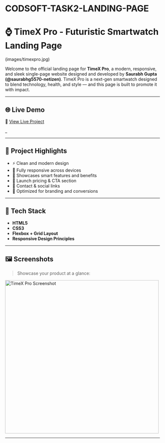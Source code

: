 # CODSOFT-TASK2-LANDING-PAGE
# ⌚ TimeX Pro - Futuristic Smartwatch Landing Page

(images/timexpro.jpg)

Welcome to the official landing page for **TimeX Pro**, a modern, responsive, and sleek single-page website designed and developed by **Saurabh Gupta (@saurabhg5570-netizen)**. TimeX Pro is a next-gen smartwatch designed to blend technology, health, and style — and this page is built to promote it with impact.

---

## 🌐 Live Demo

🔗 [View Live Project](#)  

_

---

## 📌 Project Highlights

- ⚡ Clean and modern design
- 📱 Fully responsive across devices
- 🧠 Showcases smart features and benefits
- 🛒 Launch pricing & CTA section
- 📧 Contact & social links
- 🎯 Optimized for branding and conversions

---

## 🧰 Tech Stack

- **HTML5**
- **CSS3**
- **Flexbox + Grid Layout**
- **Responsive Design Principles**

---

## 🖼️ Screenshots

> Showcase your product at a glance:

<img src="images/timexpro.jpg" alt="TimeX Pro Screenshot" width="500"/>

---


